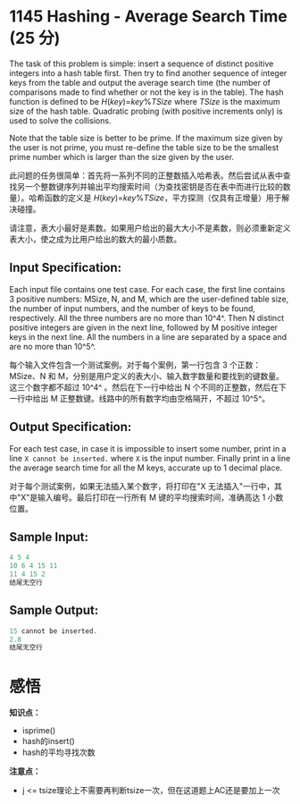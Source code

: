 # 1145 Hashing - Average Search Time (25 分)

The task of this problem is simple: insert a sequence of distinct positive integers into a hash table first. Then try to find another sequence of integer keys from the table and output the average search time (the number of comparisons made to find whether or not the key is in the table). The hash function is defined to be *H*(*key*)=*key*%*TSize* where *TSize* is the maximum size of the hash table. Quadratic probing (with positive increments only) is used to solve the collisions.

Note that the table size is better to be prime. If the maximum size given by the user is not prime, you must re-define the table size to be the smallest prime number which is larger than the size given by the user.

此问题的任务很简单：首先将一系列不同的正整数插入哈希表。然后尝试从表中查找另一个整数键序列并输出平均搜索时间（为查找密钥是否在表中而进行比较的数量）。哈希函数的定义是 *H*(*key*)=*key*%*TSize*，平方探测（仅具有正增量）用于解决碰撞。

请注意，表大小最好是素数。如果用户给出的最大大小不是素数，则必须重新定义表大小，使之成为比用户给出的数大的最小质数。

## Input Specification:

Each input file contains one test case. For each case, the first line contains 3 positive numbers: MSize, N, and M, which are the user-defined table size, the number of input numbers, and the number of keys to be found, respectively. All the three numbers are no more than 10^4^. Then N distinct positive integers are given in the next line, followed by M positive integer keys in the next line. All the numbers in a line are separated by a space and are no more than 10^5^.

每个输入文件包含一个测试案例。对于每个案例，第一行包含 3 个正数：MSize、N 和 M，分别是用户定义的表大小、输入数字数量和要找到的键数量。这三个数字都不超过 10^4^ 。然后在下一行中给出 N 个不同的正整数，然后在下一行中给出 M 正整数键。线路中的所有数字均由空格隔开，不超过 10^5^。

## Output Specification:

For each test case, in case it is impossible to insert some number, print in a line `X cannot be inserted.` where `X` is the input number. Finally print in a line the average search time for all the M keys, accurate up to 1 decimal place.

对于每个测试案例，如果无法插入某个数字，将打印在"X 无法插入"一行中，其中"X"是输入编号。最后打印在一行所有 M 键的平均搜索时间，准确高达 1 小数位置。

## Sample Input:

```cpp
4 5 4
10 6 4 15 11
11 4 15 2
结尾无空行
```

## Sample Output:

```cpp
15 cannot be inserted.
2.8
结尾无空行
```

# 感悟

**知识点：**

- isprime()
- hash的insert()
- hash的平均寻找次数

**注意点：**

- j <= tsize理论上不需要再判断tsize一次，但在这道题上AC还是要加上一次